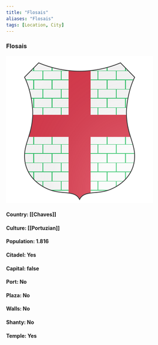 ```yaml
---
title: "Flosais"
aliases: "Flosais"
tags: [Location, City]
---
```

### Flosais
![](attachment/59bb13bf74879ff1af3d3f6ac7880f57.svg)

#### Country: [[Chaves]]

#### Culture: [[Portuzian]]

#### Population: 1.816

#### Citadel: Yes

#### Capital: false

#### Port: No

#### Plaza: No

#### Walls: No

#### Shanty: No

#### Temple: Yes

